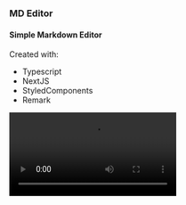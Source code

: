 ### MD Editor
#### Simple Markdown Editor

Created with:

* Typescript
* NextJS
* StyledComponents
* Remark

![](docs/video.webm)
